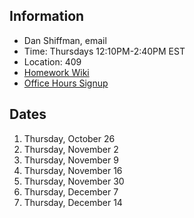 ## Information

* Dan Shiffman, email
* Time: Thursdays 12:10PM-2:40PM EST
* Location: 409
* [Homework Wiki](https://github.com/ITPNYU/ICM-2023-Code/wiki/Homework-Shiffman-07)
* [Office Hours Signup]()

## Dates

1. Thursday, October 26
2. Thursday, November 2
3. Thursday, November 9
4. Thursday, November 16
5. Thursday, November 30
6. Thursday, December 7
7. Thursday, December 14
